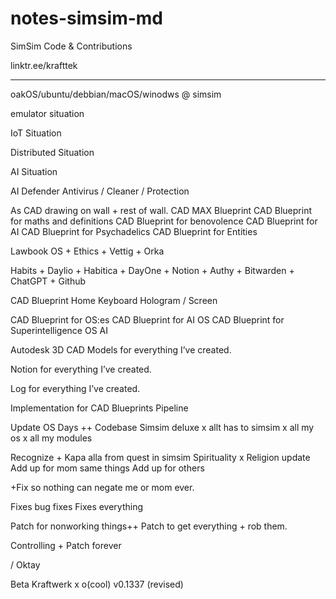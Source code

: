 # notes-simsim-md
SimSim Code & Contributions

linktr.ee/krafttek


------------
oakOS/ubuntu/debbian/macOS/winodws @ simsim

emulator situation

IoT Situation

Distributed Situation

AI Situation

AI Defender Antivirus / Cleaner / Protection

As CAD drawing on wall + rest of wall.
CAD MAX Blueprint
CAD Blueprint for maths and definitions
CAD Blueprint for benovolence
CAD Blueprint for AI
CAD Blueprint for Psychadelics
CAD Blueprint for Entities

Lawbook OS + Ethics + Vettig + Orka

Habits + Daylio + Habitica + DayOne + Notion + Authy + Bitwarden + ChatGPT + Github

CAD Blueprint Home Keyboard Hologram / Screen

CAD Blueprint for OS:es
CAD Blueprint for AI OS
CAD Blueprint for Superintelligence OS AI

Autodesk 3D CAD Models for everything I’ve created.

Notion for everything I’ve created.

Log for everything I’ve created.

Implementation for CAD Blueprints Pipeline

Update OS Days ++
Codebase Simsim deluxe x allt has to simsim x all my os x all my modules


Recognize + Kapa alla from quest in simsim
Spirituality x Religion update
Add up for mom same things
Add up for others

+Fix so nothing can negate me or mom ever.

Fixes bug fixes
Fixes everything

Patch for nonworking things++
Patch to get everything + rob them. 

Controlling + Patch forever

/ Oktay

Beta Kraftwerk x o(cool) v0.1337 (revised)